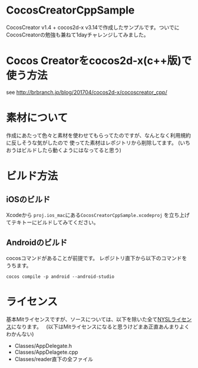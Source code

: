 # CocosCreatorCppSample
CocosCreator v1.4 + cocos2d-x v3.14で作成したサンプルです。ついでにCocosCreatorの勉強も兼ねて1dayチャレンジしてみました。

# Cocos Creatorをcocos2d-x(c++版)で使う方法
see http://brbranch.jp/blog/201704/cocos2d-x/cocoscreator_cpp/

# 素材について
作成にあたって色々と素材を使わせてもらってたのですが、なんとなく利用規約に反しそうな気がしたので
使ってた素材はレポジトリから削除してます。
(いちおうはビルドしたら動くようにはなってると思う)

# ビルド方法
## iOSのビルド
Xcodeから ``proj.ios_mac``にある``CocosCreatorCppSample.xcodeproj`` を立ち上げてテキトーにビルドしてみてください。

## Androidのビルド
cocosコマンドがあることが前提です。
レポジトリ直下から以下のコマンドをうちます。

```
cocos compile -p android --android-studio
```

# ライセンス
基本Mitライセンスですが、ソースについては、以下を除いた全て[NYSLライセンス](http://www.kmonos.net/nysl/)になります。   
(以下はMitライセンスになると思うけどまあ正直あんまりよくわかんない)
* Classes/AppDelegate.h
* Classes/AppDelagete.cpp
* Classes/reader直下の全ファイル
